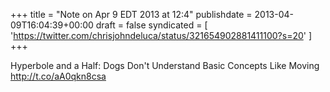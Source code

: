 +++
title = "Note on Apr 9 EDT 2013 at 12:4"
publishdate = 2013-04-09T16:04:39+00:00
draft = false
syndicated = [ 'https://twitter.com/chrisjohndeluca/status/321654902881411100?s=20' ]
+++

Hyperbole and a Half: Dogs Don't Understand Basic Concepts Like Moving http://t.co/aA0qkn8csa
